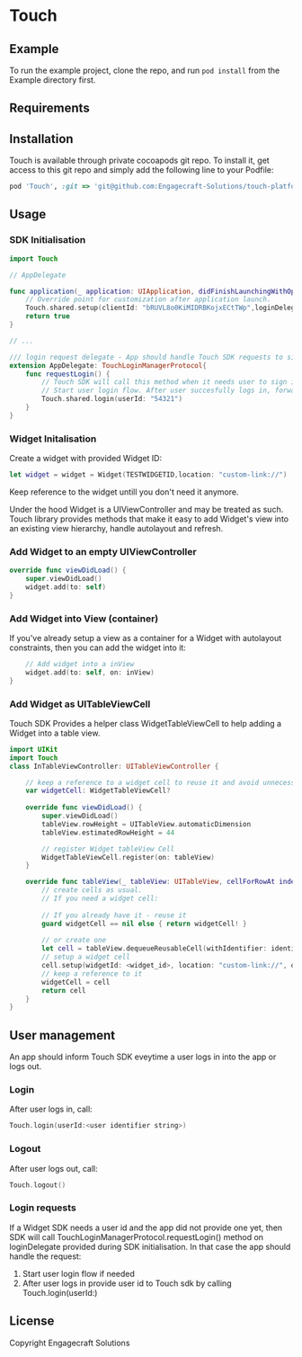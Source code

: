 # Touch

## Example

To run the example project, clone the repo, and run `pod install` from the Example directory first.

## Requirements

## Installation

Touch is available through private cocoapods git repo. To install
it, get access to this git repo and simply add the following line to your Podfile:

```ruby
pod 'Touch', :git => 'git@github.com:Engagecraft-Solutions/touch-platform-widgets-ios.git',  :tag => '0.9.2'
```

## Usage

### SDK Initialisation

```swift
import Touch

// AppDelegate

func application(_ application: UIApplication, didFinishLaunchingWithOptions launchOptions: [UIApplication.LaunchOptionsKey: Any]?) -> Bool {
    // Override point for customization after application launch.
    Touch.shared.setup(clientId: "bRUVL8o0KiMIDRBKojxECtTWp",loginDelegate: self)
    return true
}

// ...

/// login request delegate - App should handle Touch SDK requests to sign in user 
extension AppDelegate: TouchLoginManagerProtocol{
    func requestLogin() {
        // Touch SDK will call this method when it needs user to sign in
        // Start user login flow. After user succesfully logs in, forward user id to Touch platform:
        Touch.shared.login(userId: "54321")
    }
}
```

### Widget Initalisation 

Create a widget with provided  Widget ID:

```swift
let widget = widget = Widget(TESTWIDGETID,location: "custom-link://")
```
Keep reference to the widget untill you don't need it anymore.

Under the hood Widget is a UIViewController and may be treated as such. Touch library provides methods that make it easy to add Widget's view into an existing view hierarchy, handle autolayout and refresh. 

### Add Widget to an empty  UIViewController

```swift
override func viewDidLoad() {
    super.viewDidLoad()
    widget.add(to: self)
}
```

### Add Widget into View (container)

If you've already setup a view  as a container for a Widget with autolayout constraints, then you can add the widget into it: 
```swift
    // Add widget into a inView
    widget.add(to: self, on: inView)
}
```

### Add Widget  as UITableViewCell 

Touch SDK Provides a helper class WidgetTableViewCell  to help adding a Widget into a table view. 

```swift
import UIKit
import Touch
class InTableViewController: UITableViewController {

    // keep a reference to a widget cell to reuse it and avoid unnecessary reloading of the widget.
    var widgetCell: WidgetTableViewCell?
    
    override func viewDidLoad() {
        super.viewDidLoad()
        tableView.rowHeight = UITableView.automaticDimension
        tableView.estimatedRowHeight = 44

        // register Widget tableView Cell
        WidgetTableViewCell.register(on: tableView)
    }

    override func tableView(_ tableView: UITableView, cellForRowAt indexPath: IndexPath) -> UITableViewCell {
        // create cells as usual. 
        // If you need a widget cell:
       
        // If you already have it - reuse it
        guard widgetCell == nil else { return widgetCell! }
        
        // or create one
        let cell = tableView.dequeueReusableCell(withIdentifier: identifier, for: indexPath) as! WidgetTableViewCell
        // setup a widget cell
        cell.setup(widgetId: <widget_id>, location: "custom-link://", on: tableView)
        // keep a reference to it
        widgetCell = cell
        return cell
    }    
}
```

## User management
An app should inform  Touch SDK eveytime a user logs in into the app or logs out. 

### Login
After user logs in, call:
```swift
Touch.login(userId:<user identifier string>)
```

### Logout
After user logs out, call: 
```swift
Touch.logout()
```

### Login requests

If a Widget SDK needs a user id and the app did not provide one yet, then SDK will call TouchLoginManagerProtocol.requestLogin() method on loginDelegate provided during SDK initialisation. 
In that case the app should handle  the request: 
1. Start user login flow if needed
2. After user logs in provide user id to Touch sdk by calling Touch.login(userId:<user identifier string>)


## License

Copyright Engagecraft Solutions
